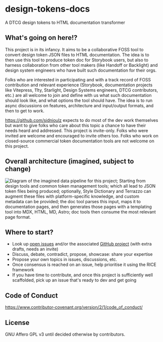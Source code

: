 # design-tokens-docs
A DTCG design tokens to HTML documentation transformer

## What's going on here!?

This project is in its infancy. It aims to be a collaborative FOSS tool to convert design token JSON files to HTML documentation. The idea is to then use this tool to produce token doc for Storybook users, but also to harness collaboration from other tool makers (like Handoff or Backlight) and design system engineers who have built such documentation for their orgs.

Folks who are interested in participating and with a track record of FOSS contribution and relevant experience (Storybook, documentation projects like Vitepress, 11ty, Starlight, Design Systems engineers, DTCG contributors, etc.) are all welcome to join and define with us what such documentation should look like, and what options the tool should have. The idea is to run async discussions on features, architecture and input/output formats, and then to get to work.

https://github.com/sidnioulz expects to do most of the dev work themselves but want to give folks who care about this topic a chance to have their needs heard and addressed. This project is invite-only. Folks who were invited are welcome and encouraged to invite others too. Folks who work on closed-source commercial token documentation tools are not welcome on this project.

## Overall architecture (imagined, subject to change)

![Diagram of the imagined data pipeline for this project; Starting from design tools and common token management tools; which all lead to JSON token files being produced; optionally, Style Dictionary and Terrazzo can augment these files with platform-specific knowledge, and custom metadata can be provided; the doc tool parses this input, maps it to documentation pages, and then generates those pages with a templating tool into MDX, HTML, MD, Astro; doc tools then consume the most relevant page format.](https://github.com/user-attachments/assets/087a8a08-267e-4f1f-aef4-c93bb18ab392)

## Where to start?

* Look up [open issues](https://github.com/Sidnioulz/design-tokens-docs/issues) and/or the associated [GitHub project](https://github.com/users/Sidnioulz/projects/4) (with extra drafts, needs an invite)
* Discuss, debate, contradict, propose, showcase: share your expertise
* Propose your own topics in issues, discussions, etc.
* Once consensus is reached on an issue, help prioritise it using the RICE framework
* If you have time to contribute, and once this project is sufficiently well scaffolded, pick up an issue that's ready to dev and get going

## Code of Conduct

https://www.contributor-covenant.org/version/2/1/code_of_conduct/

## License

GNU Affero GPL v3 until decided otherwise by contributors.
